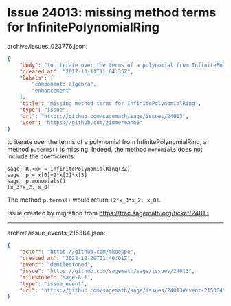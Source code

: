 # Issue 24013: missing method terms for InfinitePolynomialRing

archive/issues_023776.json:
```json
{
    "body": "to iterate over the terms of a polynomial from InfinitePolynomialRing, a method `p.terms()` is missing. Indeed, the method `monomials` does not include the coefficients:\n\n```\nsage: R.<x> = InfinitePolynomialRing(ZZ)\nsage: p = x[0]+2*x[2]*x[3]              \nsage: p.monomials()\n[x_3*x_2, x_0]\n```\nThe method `p.terms()` would return `[2*x_3*x_2, x_0]`.\n\nIssue created by migration from https://trac.sagemath.org/ticket/24013\n\n",
    "created_at": "2017-10-11T11:04:35Z",
    "labels": [
        "component: algebra",
        "enhancement"
    ],
    "title": "missing method terms for InfinitePolynomialRing",
    "type": "issue",
    "url": "https://github.com/sagemath/sage/issues/24013",
    "user": "https://github.com/zimmermann6"
}
```
to iterate over the terms of a polynomial from InfinitePolynomialRing, a method `p.terms()` is missing. Indeed, the method `monomials` does not include the coefficients:

```
sage: R.<x> = InfinitePolynomialRing(ZZ)
sage: p = x[0]+2*x[2]*x[3]              
sage: p.monomials()
[x_3*x_2, x_0]
```
The method `p.terms()` would return `[2*x_3*x_2, x_0]`.

Issue created by migration from https://trac.sagemath.org/ticket/24013





---

archive/issue_events_215364.json:
```json
{
    "actor": "https://github.com/mkoeppe",
    "created_at": "2022-12-29T01:40:01Z",
    "event": "demilestoned",
    "issue": "https://github.com/sagemath/sage/issues/24013",
    "milestone": "sage-8.1",
    "type": "issue_event",
    "url": "https://github.com/sagemath/sage/issues/24013#event-215364"
}
```
